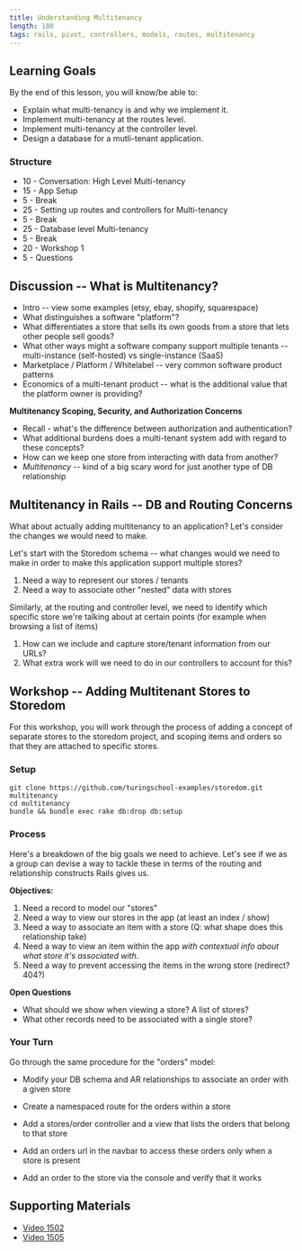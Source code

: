 ```yaml
---
title: Understanding Multitenancy
length: 180
tags: rails, pivot, controllers, models, routes, multitenancy
---
```


## Learning Goals
By the end of this lesson, you will know/be able to:

* Explain what multi-tenancy is and why we implement it.
* Implement multi-tenancy at the routes level.
* Implement multi-tenancy at the controller level.
* Design a database for a mutli-tenant application.


### Structure

* 10 - Conversation: High Level Multi-tenancy
* 15 - App Setup
* 5  - Break
* 25 - Setting up routes and controllers for Multi-tenancy
* 5  - Break
* 25 - Database level Multi-tenancy
* 5  - Break
* 20 - Workshop 1
* 5  - Questions


## Discussion -- What is Multitenancy?

* Intro -- view some examples (etsy, ebay, shopify, squarespace)
* What distinguishes a software "platform"?
* What differentiates a store that sells its own goods from a store that lets other people sell goods?
* What other ways might a software company support multiple tenants -- multi-instance (self-hosted)
vs single-instance (SaaS)
* Marketplace / Platform / Whitelabel -- very common software product patterns
* Economics of a multi-tenant product -- what is the additional value that the platform owner
is providing?

__Multitenancy Scoping, Security, and Authorization Concerns__

* Recall - what's the difference between authorization and authentication?
* What additional burdens does a multi-tenant system add with regard to these concepts?
* How can we keep one store from interacting with data from another?
* _Multitenancy_ -- kind of a big scary word for just another type of DB relationship

## Multitenancy in Rails -- DB and Routing Concerns

What about actually adding multitenancy to an application? Let's consider
the changes we would need to make.

Let's start with the Storedom schema -- what changes would we need to make in order to
make this application support multiple stores?

1. Need a way to represent our stores / tenants
2. Need a way to associate other "nested" data with stores

Similarly, at the routing and controller level, we need to identify
which specific store we're talking about at certain points (for example when
browsing a list of items)

1. How can we include and capture store/tenant information from our URLs?
2. What extra work will we need to do in our controllers to account for this?

## Workshop -- Adding Multitenant Stores to Storedom

For this workshop, you will work through the process of adding a concept
of separate stores to the storedom project, and scoping items and orders so
that they are attached to specific stores.

### Setup

```
git clone https://github.com/turingschool-examples/storedom.git multitenancy
cd multitenancy
bundle && bundle exec rake db:drop db:setup
```

### Process

Here's a breakdown of the big goals we need to achieve. Let's
see if we as a group can devise a way to tackle these in terms
of the routing and relationship constructs Rails gives us.

__Objectives:__

1. Need a record to model our "stores"
2. Need a way to view our stores in the app (at least an index / show)
3. Need a way to associate an item with a store (Q: what shape does this relationship take)
4. Need a way to view an item within the app _with contextual info about what store it's associated with_.
5. Need a way to prevent accessing the items in the wrong store (redirect? 404?)

__Open Questions__

* What should we show when viewing a store? A list of stores?
* What other records need to be associated with a single store?

### Your Turn

Go through the same procedure for the "orders" model:

* Modify your DB schema and AR relationships to associate an order with a given store

* Create a namespaced route for the orders within a store
* Add a stores/order controller and a view that lists the orders that belong to that store
* Add an orders url in the navbar to access these orders only when a store is present
* Add an order to the store via the console and verify that it works

## Supporting Materials


* [Video 1502](https://vimeo.com/128198524)
* [Video 1505](https://vimeo.com/137402841)
